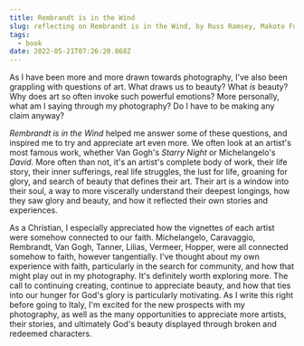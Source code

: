 ```yaml
---
title: Rembrandt is in the Wind
slug: reflecting on Rembrandt is in the Wind, by Russ Ramsey, Makoto Fujimura
tags:
  - book
date: 2022-05-21T07:26:20.868Z
---
```

As I have been more and more drawn towards photography, I've also been grappling with questions of art. What draws us to beauty? What *is* beauty? Why does art so often invoke such powerful emotions? More personally, what am I saying through my photography? Do I have to be making any claim anyway?

*Rembrandt is in the Wind* helped me answer some of these questions, and inspired me to try and appreciate art even more. We often look at an artist's most famous work, whether Van Gogh's *Starry Night* or Michelangelo's *David*. More often than not, it's an artist's complete body of work, their life story, their inner sufferings, real life struggles, the lust for life, groaning for glory, and search of beauty that defines their art. Their art is a window into their soul, a way to more viscerally understand their deepest longings, how they saw glory and beauty, and how it reflected their own stories and experiences.

As a Christian, I especially appreciated how the vignettes of each artist were somehow connected to our faith. Michelangelo, Caravaggio, Rembrandt, Van Gogh, Tanner, Lilias, Vermeer, Hopper, were all connected somehow to faith, however tangentially. I've thought about my own experience with faith, particularly in the search for community, and how that might play out in my photography. It's definitely worth exploring more. The call to continuing creating, continue to appreciate beauty, and how that ties into our hunger for God's glory is particularly motivating. As I write this right before going to Italy, I'm excited for the new prospects with my photography, as well as the many opportunities to appreciate more artists, their stories, and ultimately God's beauty displayed through broken and redeemed characters.